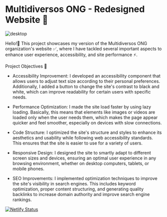 # Multidiversos ONG - Redesigned Website 🚀

![desktop](https://github.com/Glitzypanic/multidiversos-ong/assets/133188693/10747046-3f2a-46a1-9e04-0a6109f7de4c)

Hello!👋 This project showcases my version of the Multidiversos ONG organization's website ✅, where I have tackled several important aspects to enhance user experience, accessibility, and site performance ⚡.

Project Objectives 🎯

- Accessibility Improvement: I developed an accessibility component that allows users to adjust text size according to their personal preferences. Additionally, I added a button to change the site's contrast to black and white, which can improve readability for certain users with specific needs.

- Performance Optimization: I made the site load faster by using lazy loading. Basically, this means that elements like images or videos are loaded only when the user needs them, which makes the page appear quicker and feel smoother, especially on devices with slow connections.

- Code Structure: I optimized the site's structure and styles to enhance its aesthetics and usability while following web accessibility standards. This ensures that the site is easier to use for a variety of users.

- Responsive Design: I designed the site to smartly adapt to different screen sizes and devices, ensuring an optimal user experience in any browsing environment, whether on desktop computers, tablets, or mobile phones.

- SEO Improvements: I implemented optimization techniques to improve the site's visibility in search engines. This includes keyword optimization, proper content structuring, and generating quality backlinks to increase domain authority and improve search engine rankings.

[![Netlify Status](https://api.netlify.com/api/v1/badges/89dc2bf3-1419-493c-baa5-4a0db2a1d347/deploy-status)](https://app.netlify.com/sites/multidiversos/deploys)
